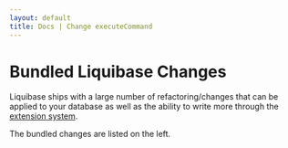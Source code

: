 ```yaml
---
layout: default
title: Docs | Change executeCommand 
---
```


# Bundled Liquibase Changes

Liquibase ships with a large number of refactoring/changes that can be applied to your database as well as the ability to write more through the
[extension system](../../extensions/index.html).

The bundled changes are listed on the left.